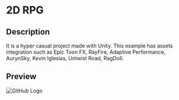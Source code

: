 # 2D RPG

## Description
It is a hyper casual project made with Unity. This example has assets integration such as Epic Toon FX, RayFire, Adaptive Performance, AurynSky, Kevin Iglesias, Untwist Road, RagDoll.

## Preview
![GitHub Logo](https://github.com/lolohandri/assets_intergation/blob/master/demo.gif)
